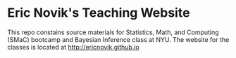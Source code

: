 # Eric Novik's Teaching Website

This repo constains source materials for Statistics, Math, and Computing (SMaC) bootcamp and Bayesian Inference class at NYU.
The website for the classes is located at http://ericnovik.github.io
